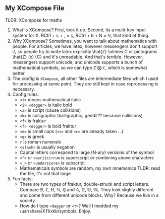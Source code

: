 ## My XCompose File

TLDR: XCompose for maths

1. What is XCompose? First, look it up. Second, its a multi-key input system for X. RCtrl + c + , = ç, RCtrl + b + N = ℕ, that kind of thing.
2. Why XCompose? Sometimes, you want to talk about mathematics with people. For articles, we have latex, however messengers don't support it, so people try to write latex explicitly \hat{Z} \otimes C or pictograms \hat{Z} (x) {C} and it's unreadable. And that's terrible. However, messengers support unicode, and unicode supports a bunch of mathematical symbols, so we can type ℤ̂  ⨂ ℂ, which is somewhat better. 
3. The config is `XCompose`, all other files are intermediate files which I used for processing at some point. They are still kept in case reprocessing is necessary.
4. Config rules:
   - `<i>` means mathematical italic
   - `<i> <dagger>` is italic bold
   - `<z>` is script (cause collisions)
   - `<k>` is calligraphic (kalligraphic, geddit?? because collisions)
   - `<f>` is fraktur
   - `<f> <dagger>` is bold fraktur
   - `<m>` is small caps (`<s>` and `<c>` are already taken ...)
   - `<g>` is greek
   - `r` is roman numerals
   - `<slash>` is usually negation
   - Capital letters correspond to large (N-ary) versions of the symbol
   - `<^>` or `<asciicircum` is superscript or combining above characters
   - `<_>` or `<underscore>` is subscript
   - Mathematicals symbols are random, my own mnemonics
  TLDR: read the file, it's not that large
1. Fun facts: 
    - There are two types of fraktur, double-struck and script letters. Compare 𝔹, ℂ, ℍ, ℕ, ℚ and 𝔸, 𝔼, 𝕌, 𝕎, They look slighly different and come from different unicode blocks. Why? Because we live in a society.
    - How do I type `<dagger` or `<†>`? Well I modded my /usr/share/X11/xkb/symbols. Enjoy.
  